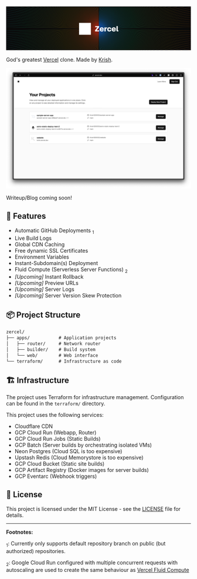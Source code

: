 [![Zercel Banner](static/zercel_banner.png)](https://zercel.dev)

<!-- # [Zercel](https://zercel.dev) -->

God's greatest [Vercel](https://vercel.com) clone. Made by [Krish](https://x.com/n0tkr1sh).

![Zercel Project Screenshot](static/zercel_home.png)

Writeup/Blog coming soon!

## 🌟 Features

- Automatic GitHub Deployments $_1$
- Live Build Logs
- Global CDN Caching
- Free dynamic SSL Certificates
- Environment Variables
- Instant-Subdomain(s) Deployment
- Fluid Compute (Serverless Server Functions) $_2$
- _[Upcoming]_ Instant Rollback
- _[Upcoming]_ Preview URLs
- _[Upcoming]_ Server Logs
- _[Upcoming]_ Server Version Skew Protection

## 📦 Project Structure

```
zercel/
├── apps/           # Application projects
│   ├── router/     # Network router
│   ├── builder/    # Build system
│   └── web/        # Web interface
└── terraform/      # Infrastructure as code
```

## 🏗️ Infrastructure

The project uses Terraform for infrastructure management. Configuration can be found in the `terraform/` directory.

This project uses the following services:

- Cloudflare CDN
- GCP Cloud Run (Webapp, Router)
- GCP Cloud Run Jobs (Static Builds)
- GCP Batch (Server builds by orchestrating isolated VMs)
- Neon Postgres (Cloud SQL is too expensive)
- Upstash Redis (Cloud Memorystore is too expensive)
- GCP Cloud Bucket (Static site builds)
- GCP Artifact Registry (Docker images for server builds)
- GCP Eventarc (Webhook triggers)

<!-- [Infrastructure Diagram Placeholder] -->

<!-- ## 📱 Applications

[Application Screenshots Placeholder] -->

## 📄 License

This project is licensed under the MIT License - see the [LICENSE](LICENSE) file for details.

---

**Footnotes:**

$_1$: Currently only supports default repository branch on public (but authorized) repositories.

$_2$: Google Cloud Run configured with multiple concurrent requests with autoscaling are used to create the same behaviour as [Vercel Fluid Compute](https://vercel.com/fluid)
